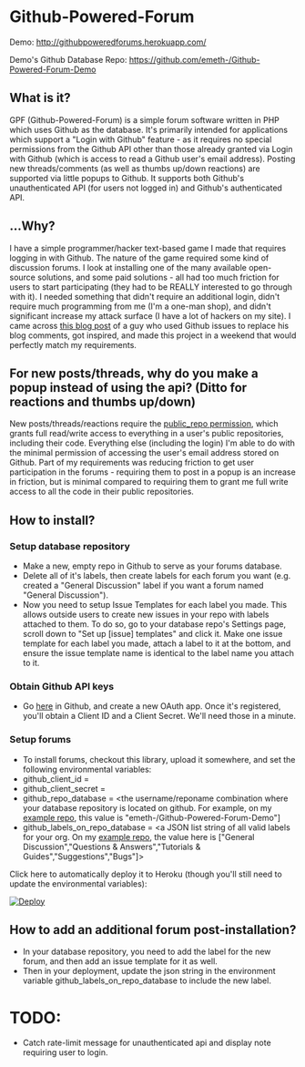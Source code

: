 # Github-Powered-Forum

Demo: http://githubpoweredforums.herokuapp.com/

Demo's Github Database Repo: https://github.com/emeth-/Github-Powered-Forum-Demo

## What is it?
GPF (Github-Powered-Forum) is a simple forum software written in PHP which uses Github as the database. It's primarily intended for applications which support a "Login with Github" feature - as it requires no special permissions from the Github API other than those already granted via Login with Github (which is access to read a Github user's email address). Posting new threads/comments (as well as thumbs up/down reactions) are supported via little popups to Github. It supports both Github's unauthenticated API (for users not logged in) and Github's authenticated API.

## ...Why?
I have a simple programmer/hacker text-based game I made that requires logging in with Github. The nature of the game required some kind of discussion forums. I look at installing one of the many available open-source solutions, and some paid solutions - all had too much friction for users to start participating (they had to be REALLY interested to go through with it). I needed something that didn't require an additional login, didn't require much programming from me (I'm a one-man shop), and didn't significant increase my attack surface (I have a lot of hackers on my site). I came across [this blog post](http://donw.io/post/github-comments/) of a guy who used Github issues to replace his blog comments, got inspired, and made this project in a weekend that would perfectly match my requirements.

## For new posts/threads, why do you make a popup instead of using the api? (Ditto for reactions and thumbs up/down)
New posts/threads/reactions require the [public_repo permission](https://developer.github.com/apps/building-oauth-apps/understanding-scopes-for-oauth-apps/#available-scopes), which grants full read/write access to everything in a user's public repositories, including their code. Everything else (including the login) I'm able to do with the minimal permission of accessing the user's email address stored on Github. Part of my requirements was reducing friction to get user participation in the forums - requiring them to post in a popup is an increase in friction, but is minimal compared to requiring them to grant me full write access to all the code in their public repositories.

## How to install?
### Setup database repository
- Make a new, empty repo in Github to serve as your forums database.
- Delete all of it's labels, then create labels for each forum you want (e.g. created a "General Discussion" label if you want a forum named "General Discussion").
- Now you need to setup Issue Templates for each label you made. This allows outside users to create new issues in your repo with labels attached to them. To do so, go to your database repo's Settings page, scroll down to "Set up [issue] templates" and click it. Make one issue template for each label you made, attach a label to it at the bottom, and ensure the issue template name is identical to the label name you attach to it.
### Obtain Github API keys
- Go [here](https://github.com/settings/developers) in Github, and create a new OAuth app. Once it's registered, you'll obtain a Client ID and a Client Secret. We'll need those in a minute.
### Setup forums

- To install forums, checkout this library, upload it somewhere, and set the following environmental variables:
- github_client_id = <the Client ID you obtained earlier>
- github_client_secret = <the Client Secret you obtained earlier>
- github_repo_database = <the username/reponame combination where your database repository is located on github. For example, on my [example repo](https://github.com/emeth-/Github-Powered-Forum-Demo), this value is "emeth-/Github-Powered-Forum-Demo"]
- github_labels_on_repo_database = <a JSON list string of all valid labels for your org. On my [example repo](https://github.com/emeth-/Github-Powered-Forum-Demo), the value here is ["General Discussion","Questions & Answers","Tutorials & Guides","Suggestions","Bugs"]>

Click here to automatically deploy it to Heroku (though you'll still need to update the environmental variables):

[![Deploy](https://www.herokucdn.com/deploy/button.png)](https://heroku.com/deploy)

## How to add an additional forum post-installation?
- In your database repository, you need to add the label for the new forum, and then add an issue template for it as well.
- Then in your deployment, update the json string in the environment variable github_labels_on_repo_database to include the new label.

# TODO:
- Catch rate-limit message for unauthenticated api and display note requiring user to login.
